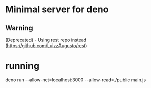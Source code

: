 # Minimal server for deno

## Warning
(Deprecated) - Using rest repo instead (https://github.com/LuizzAugusto/rest)
# running
deno run --allow-net=localhost:3000 --allow-read=./public main.js